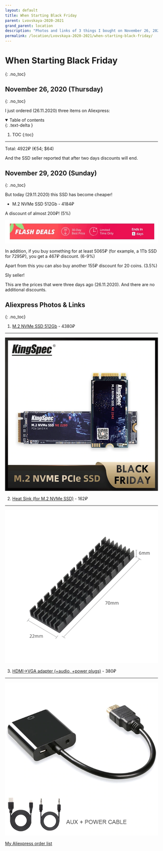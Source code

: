 ```yaml
---
layout: default
title: When Starting Black Friday
parent: Lvovskaya-2020-2021
grand_parent: location
description: "Photos and links of 3 things I bought on November 26, 2020 on Black Friday"
permalink: /location/Lvovskaya-2020-2021/when-starting-black-friday/
---
```


# When Starting Black Friday
{: .no_toc}

## November 26, 2020 (Thursday)
{: .no_toc}

I just ordered (26.11.2020) three items on Aliexpress: 

<details open markdown="block">
  <summary>
    Table of contents
  </summary>
  {: .text-delta }

1. TOC
{:toc}
</details>

---

Total: 4922₽ (€54; $64)

And the SSD seller reported that after two days discounts will end.
## November 29, 2020 (Sunday)
{: .no_toc}

But today (29.11.2020) this SSD has become cheaper!

* M.2 NVMe SSD 512Gb - 4184₽

 A discount of almost 200₽! (5%)

[![hot-deal](hot-deal-black-friday-aliexpress.jpg)](hot-deal-black-friday-aliexpress.jpg)

In addition, if you buy something for at least 5065₽ (for example, a 1Tb SSD for 7295₽), you get a 467₽ discount. (6-9%)

Apart from this you can also buy another 155₽ discount for 20 coins. (3.5%)

Sly seller!

This are the prices that were three days ago (26.11.2020). And there are no additional discounts.

## Aliexpress Photos & Links
{: .no_toc}

1. [M.2 NVMe SSD 512Gb](https://aliexpress.ru/item/32847169083.html?cv=815660&af=205380&utm_campaign=205380&aff_platform=link-c-tool&utm_medium=cpa&sk=mr6wR6CC&aff_trace_key=8fdfbd25346e41a1999b627179d14b1e-1606479893486-02170-mr6wR6CC&dp=25ba1848a13d9061635b53c8f8eedc4b&terminal_id=b5d4c8214650400883a6bb062ce6397f&utm_source=admitad&utm_content=815660) - 4380₽
----
[![M.2-NVMe-SSD](KingSpec-M2-NVMe-ssd-PCIe.jpg)](KingSpec-M2-NVMe-ssd-PCIe.jpg)

2. [Heat Sink (for M.2 NVMe SSD)](https://aliexpress.ru/item/4001062118667.html?spm=a2g0s.9042311.0.0.384533edvvLOiB) - 162₽
---- 
[![heat-sink](M-2-NGFF-heat-sink.jpg)](M-2-NGFF-heat-sink.jpg)

3. [HDMI->VGA adapter (+audio, +power plugs)](https://aliexpress.ru/item/32864796089.html?spm=a2g0s.9042311.0.0.384533edvvLOiB) - 380₽
---- 
[![HDMI-VGA-adapter](hdmi-vga-adapter.jpg)](hdmi-vga-adapter.jpg)

[My Aliexpress order list](https://trade.aliexpress.ru/orderList.htm?spm=a2g0o.cart.1000002.13.5dcd3c00IvXwEr&tracelog=ws_topbar&tsp=1606407098548)
